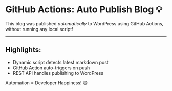 # GitHub Actions: Auto Publish Blog 💡

This blog was published *automatically* to WordPress using GitHub Actions, without running any local script!

---

## Highlights:
- Dynamic script detects latest markdown post
- GitHub Action auto-triggers on push
- REST API handles publishing to WordPress

Automation = Developer Happiness! 😄
